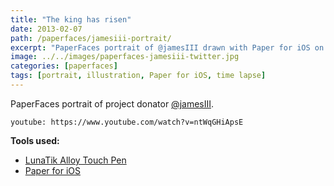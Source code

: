 ```yaml
---
title: "The king has risen"
date: 2013-02-07
path: /paperfaces/jamesiii-portrait/
excerpt: "PaperFaces portrait of @jamesIII drawn with Paper for iOS on an iPad."
image: ../../images/paperfaces-jamesiii-twitter.jpg
categories: [paperfaces]
tags: [portrait, illustration, Paper for iOS, time lapse]
---
```


PaperFaces portrait of project donator [@jamesIII](https://twitter.com/jamesIII).

`youtube: https://www.youtube.com/watch?v=ntWqGHiApsE`

**Tools used:**

- [LunaTik Alloy Touch Pen](https://www.amazon.com/gp/product/B00821TR7G/ref=as_li_ss_tl?ie=UTF8&tag=mademist-20&linkCode=as2&camp=1789&creative=390957&creativeASIN=B00821TR7G)
- [Paper for iOS](https://paper.bywetransfer.com/)
